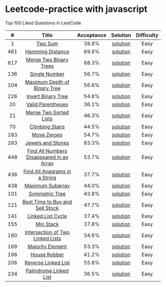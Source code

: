 # Leetcode-practice with javascript

Top 100 Liked Questions in LeetCode

| # | Title | Acceptance | Solution | Difficulty |
|:---:|:---:|:---:|:---:|:---:|
| 1 | [Two Sum](https://leetcode.com/problems/two-sum/description/) | 38.8% | [solution](https://github.com/Limuyang1013/leetcode-practice/issues/1) | Easy |
| 461 | [Hamming Distance](https://leetcode.com/problems/hamming-distance/description/) | 69.6% | [solution](https://github.com/Limuyang1013/leetcode-practice/issues/2) | Easy |
| 617 | [Merge Two Binary Trees](https://leetcode.com/problems/merge-two-binary-trees/description/) | 68.3% | [solution](https://github.com/Limuyang1013/leetcode-practice/issues/3) | Easy |
| 136 | [Single Number](https://leetcode.com/problems/single-number/description/) | 56.7% | [solution](https://github.com/Limuyang1013/leetcode-practice/issues/4) | Easy |
| 104 | [Maximum Depth of Binary Tree](https://leetcode.com/problems/maximum-depth-of-binary-tree/description/) | 56.6% | [solution](https://github.com/Limuyang1013/leetcode-practice/issues/5) | Easy |
| 226 | [Invert Binary Tree](https://leetcode.com/problems/invert-binary-tree/description/) | 54.8% | [solution](https://github.com/Limuyang1013/leetcode-practice/issues/6) | Easy |
| 20 | [Valid Parentheses](https://leetcode.com/problems/valid-parentheses/) | 36.1% | [solution](https://github.com/Limuyang1013/leetcode-practice/issues/7) | Easy |
| 21 | [Merge Two Sorted Lists](https://leetcode.com/problems/merge-two-sorted-lists/) | 46.3% | [solution](https://github.com/Limuyang1013/leetcode-practice/issues/8) | Easy |
| 70 | [Climbing Stairs](https://leetcode.com/problems/climbing-stairs/) | 44.5% | [solution](https://github.com/Limuyang1013/leetcode-practice/issues/9) | Easy |
| 283 | [Move Zeroes](https://leetcode.com/problems/move-zeroes/) | 54.7% | [solution](https://github.com/Limuyang1013/leetcode-practice/issues/10) | Easy |
| 283 | [Jewels and Stones](https://leetcode.com/problems/jewels-and-stones/) | 83.3% | [solution](https://github.com/Limuyang1013/leetcode-practice/issues/11) | Easy |
| 448 | [Find All Numbers Disappeared in an Array](https://leetcode.com/problems/find-all-numbers-disappeared-in-an-array/) | 53.7% | [solution](https://github.com/Limuyang1013/leetcode-practice/issues/12) | Easy |
| 438 | [Find All Anagrams in a String](https://leetcode.com/problems/find-all-anagrams-in-a-string/) | 37.7% | [solution](https://github.com/Limuyang1013/leetcode-practice/issues/13) | Easy |
| 438 | [Maximum Subarray](https://leetcode.com/problems/maximum-subarray/) | 44.0% | [solution](https://github.com/Limuyang1013/leetcode-practice/issues/14) | Easy |
| 101 | [Symmetric Tree](https://leetcode.com/problems/symmetric-tree/) | 43.8% | [solution](https://github.com/Limuyang1013/leetcode-practice/issues/15) | Easy |
| 121 | [Best Time to Buy and Sell Stock](https://leetcode.com/problems/best-time-to-buy-and-sell-stock/) | 47.7% | [solution](https://github.com/Limuyang1013/leetcode-practice/issues/16) | Easy |
| 141 | [Linked List Cycle](https://leetcode.com/problems/linked-list-cycle/) | 37.4% | [solution](https://github.com/Limuyang1013/leetcode-practice/issues/17) | Easy |
| 155 | [Min Stack](https://leetcode.com/problems/min-stack/) | 37.8% | [solution](https://github.com/Limuyang1013/leetcode-practice/issues/18) | Easy |
| 160 | [Intersection of Two Linked Lists](https://leetcode.com/problems/intersection-of-two-linked-lists/) | 34.6% | [solution](https://github.com/Limuyang1013/leetcode-practice/issues/19) | Easy |
| 169 | [Majority Element](https://leetcode.com/problems/majority-element/) | 53.3% | [solution](https://github.com/Limuyang1013/leetcode-practice/issues/20) | Easy |
| 198 | [House Robber](https://leetcode.com/problems/house-robber/) | 41.2% | [solution](https://github.com/Limuyang1013/leetcode-practice/issues/21) | Easy |
| 206 | [Reverse Linked List](https://leetcode.com/problems/reverse-linked-list/) | 55.8% | [solution](https://github.com/Limuyang1013/leetcode-practice/issues/22) | Easy |
| 234 | [Palindrome Linked List](https://leetcode.com/problems/palindrome-linked-list/) | 36.5% | [solution](https://github.com/Limuyang1013/leetcode-practice/issues/23) | Easy |
